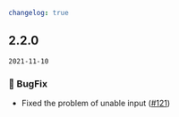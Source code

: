 ```yaml
changelog: true
```

## 2.2.0

`2021-11-10`

### 🐛 BugFix

- Fixed the problem of unable input ([#121](https://github.com/arco-design/arco-design-vue/pull/121))

